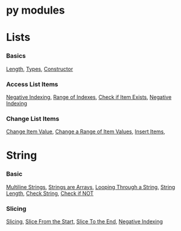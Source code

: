 # py modules

<h1>Lists</h1>

  <h3>Basics</h3>
    <span>
      <a href="https://www.w3schools.com/python/python_lists.asp">Length</a>,
      <a href="https://www.w3schools.com/python/python_lists.asp">Types</a>,
      <a href="https://www.w3schools.com/python/python_lists.asp">Constructor</a>
    </span>

  <h3>Access List Items</h3>
    <span>
      <a href="https://www.w3schools.com/python/python_lists_access.asp">Negative Indexing</a>,
      <a href="https://www.w3schools.com/python/python_lists_access.asp">Range of Indexes</a>,
      <a href="https://www.w3schools.com/python/python_lists_access.asp">Check if Item Exists</a>,
      <a href="https://www.w3schools.com/python/python_lists_access.asp">Negative Indexing</a>
    </span>

  <h3>Change List Items</h3>
    <span>
      <a href="https://www.w3schools.com/python/python_lists_change.asp">Change Item Value</a>,
      <a href="https://www.w3schools.com/python/python_lists_change.asp">Change a Range of Item Values</a>,
      <a href="https://www.w3schools.com/python/python_lists_change.asp">Insert Items</a>,
    </span>


<h1>String</h1>

  <h3>Basic</h3>
    <span>
      <a href="https://www.w3schools.com/python/python_strings.asp">Multiline Strings</a>,
      <a href="https://www.w3schools.com/python/python_strings.asp">Strings are Arrays</a>,
      <a href="https://www.w3schools.com/python/python_strings.asp">Looping Through a String</a>,
      <a href="https://www.w3schools.com/python/python_strings.asp">String Length</a>,
      <a href="https://www.w3schools.com/python/python_strings.asp">Check String</a>,
      <a href="https://www.w3schools.com/python/python_strings.asp">Check if NOT</a>
    </span>

  <h3>Slicing</h3>
    <span>
      <a href="https://www.w3schools.com/python/python_strings_slicing.asp">Slicing</a>,
      <a href="https://www.w3schools.com/python/python_strings_slicing.asp">Slice From the Start</a>,
      <a href="https://www.w3schools.com/python/python_strings_slicing.asp">Slice To the End</a>,
      <a href="https://www.w3schools.com/python/python_strings_slicing.asp">Negative Indexing</a>
    </span>

